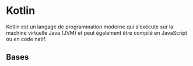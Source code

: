 # Kotlin

Kotlin est un langage de programmation moderne qui s'exécute sur la machine virtuelle Java (JVM) et peut également être compilé en JavaScript ou en code natif.

## Bases

